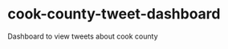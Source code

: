 cook-county-tweet-dashboard
===========================

Dashboard to view tweets about cook county
